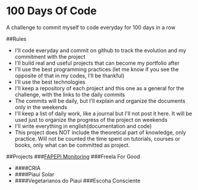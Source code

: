 # 100 Days Of Code
A challenge to commit myself to code everyday for 100 days in a row

##Rules
* I'll code everyday and commit on github to track the evolution and my commitment with the project
* I'll build real and useful projects that can become my portfolio after
* I'll use the best programming practices (let me know if you see the opposite of that in my codes, I'll be thankful)
* I'll use the best technologies
* I'll keep a repository of each project and this one as a general for the challenge, with the links to the daily commits
* The commits will be daily, but I'll explain and organize the documents only in the weekends
* I'll keep a list of daily work, like a journal but I'll not post it here. It will be used just to organize the progress of the project on weekends
* I'll write everything in english(documentation and code)
* This project does NOT include the theoretical part of knowledge, only practice. Will not be counted the time spent on tutorials, courses or books, only what can be committed as project.

##Projects
###[FAPEPI Monitoring](https://github.com/camilaavilarinho/fapepi-monitoring#fapepi---monitoring)
###Freela For Good
  * ####CRIA
  * ####Piauí Solar
  * ####Vegetarianos do Piauí
###Escoha Consciente  
